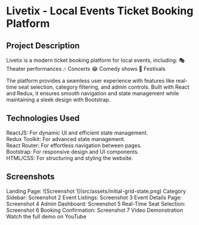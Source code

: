 <h1>Livetix - Local Events Ticket Booking Platform</h1>
<h2>Project Description</h2>
Livetix is a modern ticket booking platform for local events, including:
🎭 Theater performances
🎶 Concerts
😂 Comedy shows
🌟 Festivals

The platform provides a seamless user experience with features like real-time seat selection, category filtering, and admin controls. Built with React and Redux, it ensures smooth navigation and state management while maintaining a sleek design with Bootstrap.

<h2>Technologies Used</h2>
ReactJS: For dynamic UI and efficient state management.<br>
Redux Toolkit: For advanced state management.<br>
React Router: For effortless navigation between pages.<br>
Bootstrap: For responsive design and UI components.<br>
HTML/CSS: For structuring and styling the website.<br>
<h2>Screenshots</h2>
Landing Page: 
![Screenshot 1](src/assets/initial-grid-state.png)
Category Sidebar: Screenshot 2
Event Listings: Screenshot 3
Event Details Page: Screenshot 4
Admin Dashboard: Screenshot 5
Real-Time Seat Selection: Screenshot 6
Booking Confirmation: Screenshot 7
Video Demonstration
Watch the full demo on YouTube
